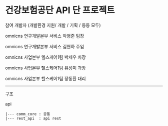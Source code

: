 # 건강보험공단 API 단 프로젝트
 
  참여 개발자 (개발환경 지원/ 개발 / 기획 / 등등 모두)
  
  
   omnicns 연구개발본부 서비스     박병준 팀장
   
   
   omnicns 연구개발본부 서비스     김현하 주임
   
   
   omnicns 사업본부    헬스케어1팀 박세우 차장
   
   
   omnicns 사업본부    헬스케어1팀 유성미 과장
   
   
   omnicns 사업본부    헬스케어1팀 장동환 대리
   
   
   ---------
   
   구조 
   
   api
   
   
    |--- comm_core : 공통 
    |--- rest_api  : api rest
